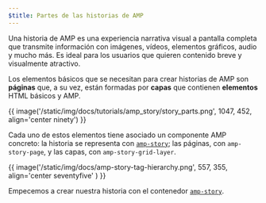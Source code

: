 ```yaml
---
$title: Partes de las historias de AMP
---
```


Una historia de AMP es una experiencia narrativa visual a pantalla completa que transmite información con imágenes, vídeos, elementos gráficos, audio y mucho más. Es ideal para los usuarios que quieren contenido breve y visualmente atractivo.  

Los elementos básicos que se necesitan para crear historias de AMP son **páginas** que, a su vez, están formadas por **capas** que contienen **elementos** HTML básicos y AMP.

{{ image('/static/img/docs/tutorials/amp_story/story_parts.png', 1047, 452, align='center ninety') }}

Cada uno de estos elementos tiene asociado un componente AMP concreto: la historia se representa con [`amp-story`](../../../../documentation/components/reference/amp-story.md); las páginas, con `amp-story-page`, y las capas, con `amp-story-grid-layer`.

{{ image('/static/img/docs/amp-story-tag-hierarchy.png', 557, 355, align='center seventyfive' ) }}

Empecemos a crear nuestra historia con el contenedor [`amp-story`](../../../../documentation/components/reference/amp-story.md).
